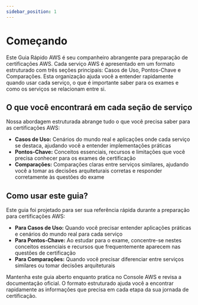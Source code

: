 ```yaml
---
sidebar_position: 1
---
```


# Começando

Este Guia Rápido AWS é seu companheiro abrangente para preparação de certificações AWS.
Cada serviço AWS é apresentado em um formato estruturado com três seções principais: Casos de Uso,
Pontos-Chave e Comparações. Esta organização ajuda você a entender rapidamente quando usar
cada serviço, o que é importante saber para os exames e como os serviços se relacionam entre si.

## O que você encontrará em cada seção de serviço

Nossa abordagem estruturada abrange tudo o que você precisa saber para as certificações AWS:

- **Casos de Uso:** Cenários do mundo real e aplicações onde cada serviço
  se destaca, ajudando você a entender implementações práticas
- **Pontos-Chave:** Conceitos essenciais, recursos e limitações que você precisa
  conhecer para os exames de certificação
- **Comparações:** Comparações claras entre serviços similares, ajudando você a
  tomar as decisões arquiteturais corretas e responder corretamente às questões do exame

## Como usar este guia?

Este guia foi projetado para ser sua referência rápida durante a preparação para certificações AWS:

- **Para Casos de Uso:** Quando você precisar entender aplicações práticas
  e cenários do mundo real para cada serviço
- **Para Pontos-Chave:** Ao estudar para o exame, concentre-se nestes conceitos
  essenciais e recursos que frequentemente aparecem nas questões de certificação
- **Para Comparações:** Quando você precisar diferenciar entre serviços
  similares ou tomar decisões arquiteturais

Mantenha este guia aberto enquanto pratica no Console AWS e revisa a documentação
oficial. O formato estruturado ajuda você a encontrar rapidamente as informações
que precisa em cada etapa da sua jornada de certificação.